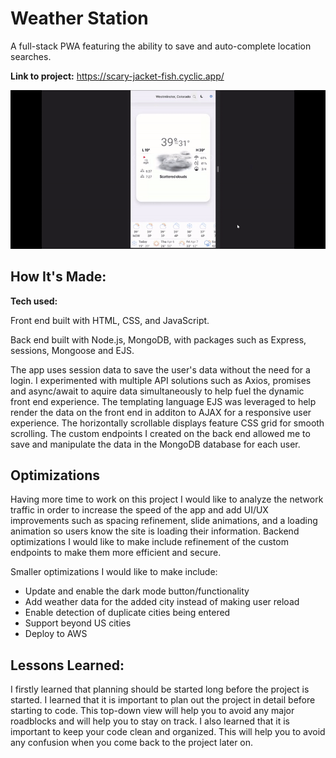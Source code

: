 # Weather Station
A full-stack PWA featuring the ability to save and auto-complete location searches.

**Link to project:** https://scary-jacket-fish.cyclic.app/

![](images/weatherpreview.gif)


## How It's Made:

**Tech used:** 

Front end built with HTML, CSS, and JavaScript. 

Back end built with Node.js, MongoDB, with packages such as Express, sessions, Mongoose and EJS.

The app uses session data to save the user's data without the need for a login. I experimented with multiple API solutions such as Axios, promises and async/await to aquire data simultaneously to help fuel the dynamic front end experience. The templating language EJS was leveraged to help render the data on the front end in additon to AJAX for a responsive user experience. The horizontally scrollable displays feature CSS grid for smooth scrolling. The custom endpoints I created on the back end allowed me to save and manipulate the data in the MongoDB database for each user.

## Optimizations

Having more time to work on this project I would like to analyze the network traffic in order to increase the speed of the app and add UI/UX improvements such as spacing refinement, slide animations, and a loading animation so users know the site is loading their information. Backend optimizations I would like to make include refinement of the custom endpoints to make them more efficient and secure.

Smaller optimizations I would like to make include:
- Update and enable the dark mode button/functionality
- Add weather data for the added city instead of making user reload
- Enable detection of duplicate cities being entered
- Support beyond US cities
- Deploy to AWS

## Lessons Learned:

I firstly learned that planning should be started long before the project is started. I learned that it is important to plan out the project in detail before starting to code. This top-down view will help you to avoid any major roadblocks and will help you to stay on track. I also learned that it is important to keep your code clean and organized. This will help you to avoid any confusion when you come back to the project later on.
